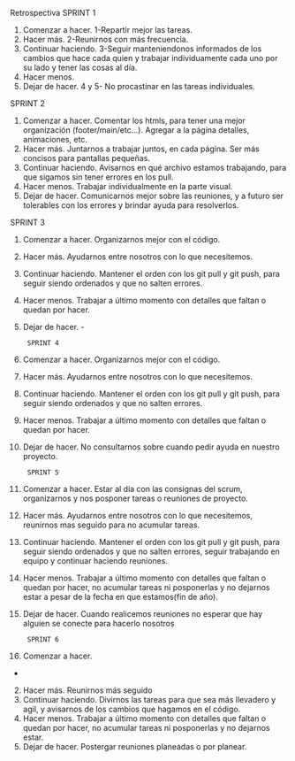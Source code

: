 Retrospectiva
SPRINT 1

1. Comenzar a hacer.
1-Repartir mejor las tareas.
2. Hacer más.
2-Reunirnos con más frecuencia.
3. Continuar haciendo.
3-Seguir manteniendonos informados de los cambios que hace cada quien y
trabajar individuamente cada uno por su lado y tener las cosas al día.
4. Hacer menos.
5. Dejar de hacer.
4 y 5- No procastinar en las tareas individuales.


SPRINT 2

1. Comenzar a hacer.
Comentar los htmls, para tener una mejor organización (footer/main/etc...).
Agregar a la página detalles, animaciones, etc.
2. Hacer más.
Juntarnos a trabajar juntos, en cada página.
Ser más concisos para pantallas pequeñas.
3. Continuar haciendo.
Avisarnos en qué archivo estamos trabajando, para que sigamos sin tener errores en los pull.
4. Hacer menos.
Trabajar individualmente en la parte visual.
5. Dejar de hacer.
Comunicarnos mejor sobre las reuniones, y a futuro ser tolerables con los errores y brindar ayuda para resolverlos.


SPRINT 3

1. Comenzar a hacer.
Organizarnos mejor con el código.
2. Hacer más.
Ayudarnos entre nosotros con lo que necesitemos.
3. Continuar haciendo.
Mantener el orden con los git pull y git push, para seguir siendo ordenados y que no salten errores.
4. Hacer menos.
Trabajar a último momento con detalles que faltan o quedan por hacer.
5. Dejar de hacer.
        -

        SPRINT 4

1. Comenzar a hacer.
Organizarnos mejor con el código.
2. Hacer más.
Ayudarnos entre nosotros con lo que necesitemos.
3. Continuar haciendo.
Mantener el orden con los git pull y git push, para seguir siendo ordenados y que no salten errores.
4. Hacer menos.
Trabajar a último momento con detalles que faltan o quedan por hacer.
5. Dejar de hacer.
No consultarnos sobre cuando pedir ayuda en nuestro proyecto.

        SPRINT 5

1. Comenzar a hacer.
Estar al día con las consignas del scrum, organizarnos y nos posponer tareas o reuniones de proyecto.
2. Hacer más.
Ayudarnos entre nosotros con lo que necesitemos, reunirnos mas seguido para no acumular tareas.
3. Continuar haciendo.
Mantener el orden con los git pull y git push, para seguir siendo ordenados y que no salten errores, seguir trabajando en equipo y continuar haciendo reuniones.
4. Hacer menos.
Trabajar a último momento con detalles que faltan o quedan por hacer, no acumular tareas ni posponerlas y no dejarnos estar a pesar de la fecha en que estamos(fin de año).
5. Dejar de hacer.
Cuando realicemos reuniones no esperar que hay alguien se conecte para hacerlo nosotros


        SPRINT 6

1. Comenzar a hacer.
-
2. Hacer más.
Reunirnos más seguido 
3. Continuar haciendo.
Divirnos las tareas para que sea más llevadero y agil, y avisarnos de los cambios que hagamos en el código.
4. Hacer menos.
Trabajar a último momento con detalles que faltan o quedan por hacer, no acumular tareas ni posponerlas y no dejarnos estar.
5. Dejar de hacer.
Postergar reuniones planeadas o por planear.



<!-- SPRINT 7

  1. Comenzar a hacer.
Estar al día con las consignas del scrum, organizarnos y nos posponer tareas o reuniones de proyecto.
2. Hacer más.
Ayudarnos entre nosotros con lo que necesitemos, reunirnos mas seguido para no acumular tareas.
3. Continuar haciendo.
Mantener el orden con los git pull y git push, para seguir siendo ordenados y que no salten errores, seguir trabajando en equipo y continuar haciendo reuniones.
4. Hacer menos.
Trabajar a último momento con detalles que faltan o quedan por hacer, no acumular tareas ni posponerlas y no dejarnos estar a pesar de la fecha en que estamos(fin de año).
5. Dejar de hacer.
Cuando realicemos reuniones no esperar que hay alguien se conecte para hacerlo nosotros -->
